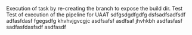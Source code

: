 Execution of task by re-creating the branch to expose the build dir. Test
Test of execution of the pipeline for UAAT
sdfgsdgdfgdfg
dsfsadfsadfsdf
adfasfdasf
fgegsdfg
khvhvjgvcgjc
asdfsafsf
asdfsaf
jhvhkbh
asdfasfasf
sadfasfdasfsdf
asdfasdf
